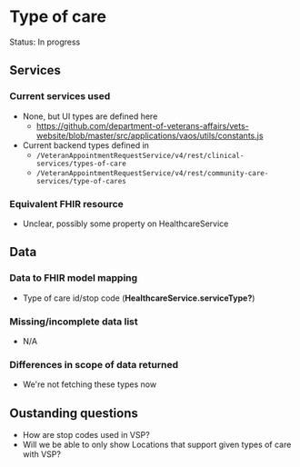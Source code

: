 # Type of care

Status: In progress

## Services
### Current services used
- None, but UI types are defined here
  - https://github.com/department-of-veterans-affairs/vets-website/blob/master/src/applications/vaos/utils/constants.js
- Current backend types defined in 
  - `/VeteranAppointmentRequestService/v4/rest/clinical-services/types-of-care`
  - `/VeteranAppointmentRequestService/v4/rest/community-care-services/type-of-cares`
### Equivalent FHIR resource
- Unclear, possibly some property on HealthcareService

## Data
### Data to FHIR model mapping
- Type of care id/stop code (**HealthcareService.serviceType?**)

### Missing/incomplete data list
- N/A 

### Differences in scope of data returned
- We're not fetching these types now

## Oustanding questions
- How are stop codes used in VSP?
- Will we be able to only show Locations that support given types of care with VSP?
